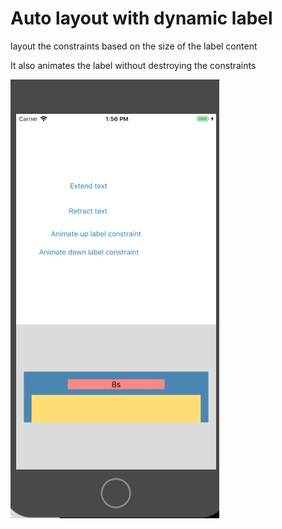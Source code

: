 # Auto layout with dynamic label
layout the constraints based on the size of the label content

It also animates the label without destroying the constraints

![contents and animation](https://github.com/TokyoBirdy/Dynamic-label-constraint/blob/master/label%20gif.gif)
